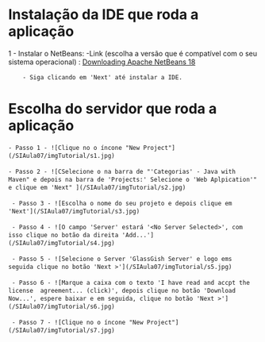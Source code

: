 # Instalação da IDE que roda a aplicação
1 - Instalar o NetBeans:
		-Link (escolha a versão que é compatível com o seu sistema operacional) : [Downloading Apache NetBeans 18](https://netbeans.apache.org/front/main/download/nb18/index.html)

        - Siga clicando em 'Next' até instalar a IDE.
# Escolha do servidor que roda a aplicação
    - Passo 1 - ![Clique no o íncone "New Project"](/SIAula07/imgTutorial/s1.jpg)

    - Passo 2 - ![CSelecione o na barra de "'Categorias' - Java with Maven" e depois na barra de 'Projects:' Selecione o 'Web Aplpication'" e clique em 'Next" ](/SIAula07/imgTutorial/s2.jpg)

     - Passo 3 - ![Escolha o nome do seu projeto e depois clique em 'Next'](/SIAula07/imgTutorial/s3.jpg)
    
	 - Passo 4 - ![O campo 'Server' estará '<No Server Selected>', com isso clique no botão da direita 'Add...'](/SIAula07/imgTutorial/s4.jpg)

     - Passo 5 - ![Selecione o Server 'GlassGish Server' e logo ems seguida clique no botão 'Next >'](/SIAula07/imgTutorial/s5.jpg)
  
     - Passo 6 - ![Marque a caixa com o texto 'I have read and accpt the license  agreement... (click)', depois clique no botão 'Download Now...', espere baixar e em seguida, clique no botão 'Next >'](/SIAula07/imgTutorial/s6.jpg)

     - Passo 7 - ![Clique no o íncone "New Project"](/SIAula07/imgTutorial/s7.jpg)
